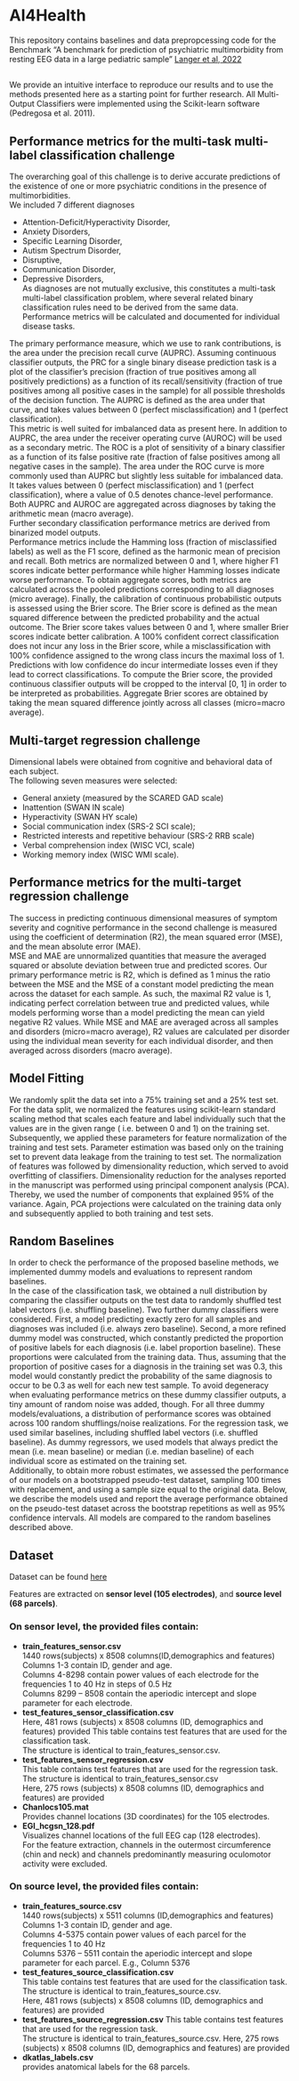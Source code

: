 # AI4Health
This repository contains baselines and data prepropcessing code for the Benchmark “A benchmark for prediction of psychiatric multimorbidity from resting EEG data in a large pediatric sample” [Langer et al, 2022](https://www.sciencedirect.com/science/article/pii/S1053811922004670)
## 
We provide an intuitive interface to reproduce our results and to use the methods presented here as a starting point for further research. All Multi-Output Classifiers were implemented using the Scikit-learn software (Pedregosa et al. 2011).
## Performance metrics for the multi-task multi-label classification challenge


The overarching goal of this challenge is to derive accurate predictions of the existence of one or more psychiatric conditions in the presence of multimorbidities. <br />
 We included 7 different diagnoses <br />
 * Attention-Deficit/Hyperactivity Disorder,
 * Anxiety Disorders,
 * Specific Learning Disorder,
 * Autism Spectrum Disorder,
 * Disruptive, 
 * Communication Disorder,
 * Depressive Disorders, <br />
As diagnoses are not mutually exclusive, this constitutes a multi-task multi-label classification problem, where several related binary classification rules need to be derived from the same data. <br />
Performance metrics will be calculated and documented for individual disease tasks. <br />

The primary performance measure, which we use to rank contributions, is the area under the precision recall curve (AUPRC). Assuming continuous classifier outputs, the PRC for a single binary disease prediction task is a plot of the classifier’s precision (fraction of true positives among all positively predictions) as a function of its recall/sensitivity (fraction of true positives among all positive cases in the sample) for all possible thresholds of the decision function. The AUPRC is defined as the area under that curve, and takes values between 0 (perfect misclassification) and 1 (perfect classification). <br />
This metric is well suited for imbalanced data as present here. In addition to AUPRC, the area under the receiver operating curve (AUROC) will be used as a secondary metric. The ROC is a plot of sensitivity of a binary classifier as a function of its false positive rate (fraction of false positives among all negative cases in the sample). The area under the ROC curve is more commonly used than AUPRC but slightly less suitable for imbalanced data. It takes values between 0 (perfect misclassification) and 1 (perfect classification), where a value of 0.5 denotes chance-level performance. Both AUPRC and AUROC are aggregated across diagnoses by taking the arithmetic mean (macro average).<br />
Further secondary classification performance metrics are derived from binarized model outputs. <br />
Performance metrics include the Hamming loss (fraction of misclassified labels) as well as the F1 score, defined as the harmonic mean of precision and recall. Both metrics are normalized between 0 and 1, where higher F1 scores indicate better performance while higher Hamming losses indicate worse performance. To obtain aggregate scores, both metrics are calculated across the pooled predictions corresponding to all diagnoses (micro average).
Finally, the calibration of continuous probabilistic outputs is assessed using the Brier score. The Brier score is defined as the mean squared difference between the predicted probability and the actual outcome. The Brier score takes values between 0 and 1, where smaller Brier scores indicate better calibration. A 100% confident correct classification does not incur any loss in the Brier score, while a misclassification with 100% confidence assigned to the wrong class incurs the maximal loss of 1. Predictions with low confidence do incur intermediate losses even if they lead to correct classifications. To compute the Brier score, the provided continuous classifier outputs will be cropped to the interval [0, 1] in order to be interpreted as probabilities. Aggregate Brier scores are obtained by taking the mean squared difference jointly across all classes (micro=macro average). <br />

## Multi-target regression challenge
Dimensional labels were obtained from cognitive and behavioral data of each subject. <br /> The following seven measures were selected:  <br />
 * General anxiety (measured by the SCARED GAD scale)
 * Inattention (SWAN IN scale)
 * Hyperactivity (SWAN HY scale)
 * Social communication index (SRS-2 SCI scale);
 * Restricted interests and repetitive behaviour (SRS-2 RRB scale)
 * Verbal comprehension index (WISC VCI, scale) 
 * Working memory index (WISC WMI scale).

## Performance metrics for the multi-target regression challenge
The success in predicting continuous dimensional measures of symptom severity and cognitive performance in the second challenge is measured using the coefficient of determination (R2), the mean squared error (MSE), and the mean absolute error (MAE).<br />
 MSE and MAE are unnormalized quantities that measure the averaged squared or absolute deviation between true and predicted scores. Our primary performance metric is R2, which is defined as 1 minus the ratio between the MSE and the MSE of a constant model predicting the mean across the dataset for each sample. As such, the maximal R2 value is 1, indicating perfect correlation between true and predicted values, while models performing worse than a model predicting the mean can yield negative R2 values. While MSE and MAE are averaged across all samples and disorders (micro=macro average), R2 values are calculated per disorder using the individual mean severity for each individual disorder, and then averaged across disorders (macro average). <br />

##  Model Fitting
We randomly split the data set into a 75% training set and a 25% test set. For the data split, we normalized the features using scikit-learn standard scaling method that scales each feature and label individually such that the values are in the given range ( i.e. between 0 and 1) on the training set. Subsequently, we applied these parameters for feature normalization of the training and test sets. Parameter estimation was based only on the training set to prevent data leakage from the training to test set. The normalization of features was followed by dimensionality reduction, which served to avoid overfitting of classifiers. Dimensionality reduction for the analyses reported in the manuscript was performed using principal component analysis (PCA). Thereby, we used the number of components that explained 95% of the variance. Again, PCA projections were calculated on the training data only and subsequently applied to both training and test sets.<br />


## Random Baselines
In order to check the performance of the proposed baseline methods, we implemented dummy models and evaluations to represent random baselines. <br />
In the case of the classification task, we obtained a null distribution by comparing the classifier outputs on the test data to randomly shuffled test label vectors (i.e. shuffling baseline). Two further dummy classifiers were considered. First, a model predicting exactly zero for all samples and diagnoses was included (i.e. always zero baseline). Second, a more refined dummy model
was constructed, which constantly predicted the proportion of positive labels for each diagnosis (i.e. label proportion baseline). These proportions were calculated from the training data. Thus, assuming that the proportion of positive cases for a diagnosis in the training set was 0.3, this model would constantly predict the probability of the same diagnosis to occur to be 0.3 as well for each new test sample. To avoid degeneracy when evaluating performance metrics on these dummy classifier outputs, a tiny amount of random noise was added, though. For all three dummy models/evaluations, a distribution of performance scores was obtained across 100 random shufflings/noise realizations. For the regression task, we used similar baselines, including shuffled label vectors (i.e. shuffled baseline). As dummy regressors, we used models that always predict the mean (i.e. mean baseline) or median (i.e. median baseline) of each individual score as estimated on the training set. <br />
Additionally, to obtain more robust estimates, we assessed the performance of our models on a bootstrapped pseudo-test dataset, sampling 100 times with replacement, and using a sample size equal to the original data. Below, we describe the models used and report the average performance obtained on the pseudo-test dataset across the bootstrap repetitions as well as 95% confidence intervals. All models are compared to the random baselines described above.



## Dataset
Dataset can be found [here](https://osf.io/2vw6j/)  <br />

Features are extracted on **sensor level (105 electrodes)**, and **source level (68 parcels)**.  <br />

### On sensor level, the provided files contain:  <br />

 * **train_features_sensor.csv**  <br />
    1440 rows(subjects) x 8508 columns(ID,demographics and features) <br />
    Columns 1-3 contain ID, gender and age.  <br />
    Columns 4-8298 contain power values of each electrode for the frequencies 1 to 40 Hz in steps of 0.5 Hz <br />
    Columns 8299 – 8508 contain the aperiodic intercept and slope parameter for each electrode. <br />
 * **test_features_sensor_classification.csv** <br />
    Here, 481 rows (subjects) x 8508 columns (ID, demographics and features) provided
    This table contains test features that are used for the classification task. <br />
    The structure is identical to train_features_sensor.csv. <br />
 * **test_features_sensor_regression.csv** <br />
    This table contains test features that are used for the regression task. <br />
    The structure is identical to train_features_sensor.csv <br />
    Here, 275 rows (subjects) x 8508 columns (ID, demographics and features) are provided <br />
* **Chanlocs105.mat** <br /> 
    Provides channel locations (3D coordinates) for the 105 electrodes.
* **EGI_hcgsn_128.pdf** <br />
    Visualizes channel locations of the full EEG cap (128 electrodes). <br />
  For the feature extraction, channels in the outermost circumference (chin and neck) and channels predominantly measuring    oculomotor activity were excluded.
  
 ### On source level, the provided files contain:  <br />
 
* **train_features_source.csv** <br />
1440 rows(subjects) x 5511 columns (ID,demographics and features)<br />
  Columns 1-3 contain ID, gender and age. <br />
  Columns 4-5375 contain power values of each parcel for the frequencies 1 to 40 Hz <br />
  Columns 5376 – 5511 contain the aperiodic intercept and slope parameter for each parcel. E.g., Column 5376 <br />
* **test_features_source_classification.csv** <br />
  This table contains test features that are used for the classification task. <br />
  The structure is identical to train_features_source.csv. <br />
  Here, 481 rows (subjects) x 8508 columns (ID, demographics   and features) are provided <br />
* **test_features_source_regression.csv**
  This table contains test features that are used for the regression task.<br />
  The structure is identical to train_features_source.csv.
  Here, 275 rows (subjects) x 8508 columns (ID, demographics and features) are
provided <br />
* **dkatlas_labels.csv** <br />
  provides anatomical labels for the 68 parcels.


